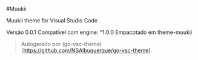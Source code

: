 #Muukii

Muukii theme for Visual Studio Code

Versão 0.0.1
Compatível com engine: ^1.0.0
Empacotado em theme-muukii

> Autogerado por (go-vsc-theme)[https://github.com/NSAlbuquerque/go-vsc-theme].